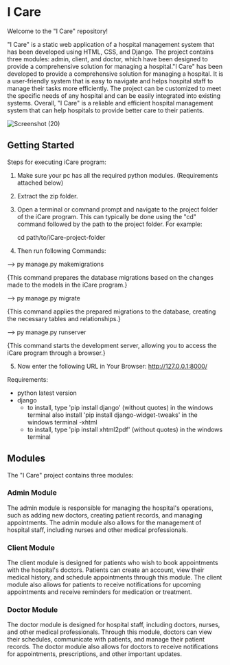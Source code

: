 # I Care
Welcome to the "I Care" repository!

"I Care" is a static web application of a hospital management system that has been developed using HTML, CSS, and Django. The project contains three modules: admin, client, and doctor, which have been designed to provide a comprehensive solution for managing a hospital."I Care" has been developed to provide a comprehensive solution for managing a hospital. It is a user-friendly system that is easy to navigate and helps hospital staff to manage their tasks more efficiently. The project can be customized to meet the specific needs of any hospital and can be easily integrated into existing systems. Overall, "I Care" is a reliable and efficient hospital management system that can help hospitals to provide better care to their patients.
  

![Screenshot (20)](https://github.com/PurnaChandar26/iCare/assets/97793147/30d61368-114b-4794-9cd6-e48deab77612)

## Getting Started
Steps for executing iCare program: 

1. Make sure your pc has all the required python modules. (Requirements attached below)
2. Extract the zip folder.
3. Open a terminal or command prompt and navigate to the project folder of the iCare program. This can typically be done using the "cd" command followed by the path to the project folder. For example:

    cd path/to/iCare-project-folder

4. Then run following Commands:

--> py manage.py makemigrations

{This command prepares the database migrations based on the changes made to the models in the iCare program.}

--> py manage.py migrate

{This command applies the prepared migrations to the database, creating the necessary tables and relationships.}

--> py manage.py runserver

{This command starts the development server, allowing you to access the iCare program through a browser.}

5. Now enter the following URL in Your Browser: http://127.0.0.1:8000/



Requirements:
- python latest version
- django 
	- to install, type 'pip install django' (without quotes) in the windows terminal 
	  also install 'pip install django-widget-tweaks' in the windows terminal
-xhtml
	- to install, type 'pip install xhtml2pdf' (without quotes) in the windows terminal 

## Modules
The "I Care" project contains three modules:

### Admin Module
The admin module is responsible for managing the hospital's operations, such as adding new doctors, creating patient records, and managing appointments. The admin module also allows for the management of hospital staff, including nurses and other medical professionals.

### Client Module
The client module is designed for patients who wish to book appointments with the hospital's doctors. Patients can create an account, view their medical history, and schedule appointments through this module. The client module also allows for patients to receive notifications for upcoming appointments and receive reminders for medication or treatment.

### Doctor Module
The doctor module is designed for hospital staff, including doctors, nurses, and other medical professionals. Through this module, doctors can view their schedules, communicate with patients, and manage their patient records. The doctor module also allows for doctors to receive notifications for appointments, prescriptions, and other important updates.
